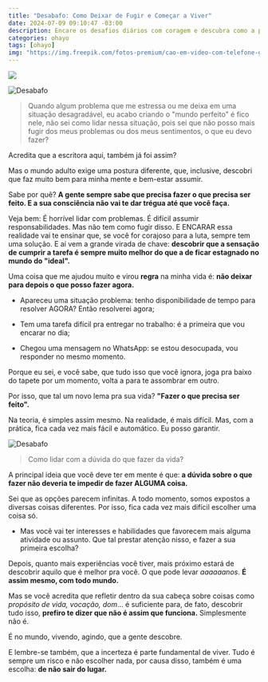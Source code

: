 ```yaml
---
title: "Desabafo: Como Deixar de Fugir e Começar a Viver"
date: 2024-07-09 09:10:47 -03:00
description: Encare os desafios diários com coragem e descubra como a prática de resolver problemas na hora pode mudar sua vida para melhor.
categories: ohayo
tags: [ohayo]
img: "https://img.freepik.com/fotos-premium/cao-em-video-com-telefone-gerado-pela-ia_268835-8766.jpg?w=996"
---
```



![](https://img.freepik.com/fotos-premium/cao-em-video-com-telefone-gerado-pela-ia_268835-8766.jpg?w=996)


![Desabafo](https://cdn.jsdelivr.net/gh/geanramos/files/img/desabafo.png)
> Quando algum problema que me estressa ou me deixa em uma situação
> desagradável, eu acabo criando o "mundo perfeito" é fico nele, não sei
> como lidar nessa situação, pois sei que não posso mais fugir dos meus
> problemas ou dos meus sentimentos, o que eu devo fazer?

Acredita que a escritora aqui, também já foi assim?

Mas o mundo adulto exige uma postura diferente, que, inclusive, descobri que faz muito bem para minha mente e bem-estar assumir.

Sabe por quê?  **A gente sempre sabe que precisa fazer o que precisa ser feito. E a sua consciência não vai te dar trégua até que você faça.**

Veja bem: É horrível lidar com problemas. É difícil assumir responsabilidades. Mas não tem como fugir disso. E ENCARAR essa realidade vai te ensinar que, se você for corajoso para a luta, sempre tem uma solução. E aí vem a grande virada de chave:  **descobrir que a sensação de cumprir a tarefa é sempre muito melhor do que a de ficar estagnado no mundo do "ideal".**

Uma coisa que me ajudou muito e virou  **regra**  na minha vida é:  **não deixar para depois o que posso fazer agora.**

-   Apareceu uma situação problema: tenho disponibilidade de tempo para resolver AGORA? Então resolverei agora;
    
-   Tem uma tarefa difícil pra entregar no trabalho: é a primeira que vou encarar no dia;
    
-   Chegou uma mensagem no WhatsApp: se estou desocupada, vou responder no mesmo momento.
    

Porque eu sei, e você sabe, que tudo isso que você ignora, joga pra baixo do tapete por um momento, volta a para te assombrar em outro.

Por isso, que tal um novo lema pra sua vida?  **"Fazer o que precisa ser feito".**

Na teoria, é simples assim mesmo. Na realidade, é mais difícil. Mas, com a prática, fica cada vez mais fácil e automático. Eu posso garantir.

![Desabafo](https://cdn.jsdelivr.net/gh/geanramos/files/img/desabafo.png)

> Como lidar com a dúvida do que fazer da vida?

A principal ideia que você deve ter em mente é que:  **a dúvida sobre o que fazer não deveria te impedir de fazer ALGUMA coisa.**

Sei que as opções parecem infinitas. A todo momento, somos expostos a diversas coisas diferentes. Por isso, fica cada vez mais difícil escolher uma coisa só.

-   Mas você vai ter interesses e habilidades que favorecem mais alguma atividade ou assunto. Que tal prestar atenção nisso, e fazer a sua primeira escolha?
    

Depois, quanto mais experiências você tiver, mais próximo estará de descobrir aquilo que é melhor pra você. O que pode levar  _aaaaaanos_.  **É assim mesmo, com todo mundo.**

Mas se você acredita que refletir dentro da sua cabeça sobre coisas como  _propósito de vida, vocação, dom_… é suficiente para, de fato, descobrir tudo isso,  **prefiro te dizer que não é assim que funciona.**  Simplesmente não é.

É no mundo, vivendo, agindo, que a gente descobre.

E lembre-se também, que a incerteza é parte fundamental de viver. Tudo é sempre um risco e não escolher nada, por causa disso, também é uma escolha:  **de não sair do lugar.**